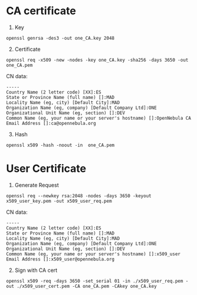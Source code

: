 CA certificate
==============

1. Key
```
openssl genrsa -des3 -out one_CA.key 2048
```

2. Certificate
```
openssl req -x509 -new -nodes -key one_CA.key -sha256 -days 3650 -out one_CA.pem
```

CN data:
```
-----
Country Name (2 letter code) [XX]:ES
State or Province Name (full name) []:MAD
Locality Name (eg, city) [Default City]:MAD
Organization Name (eg, company) [Default Company Ltd]:ONE
Organizational Unit Name (eg, section) []:DEV
Common Name (eg, your name or your server's hostname) []:OpenNebula CA
Email Address []:ca@opennebula.org
```

3. Hash
```
openssl x509 -hash -noout -in  one_CA.pem
```

User Certificate
================

1. Generate Request
```
openssl req --newkey rsa:2048 -nodes -days 3650 -keyout x509_user_key.pem -out x509_user_req.pem
```

CN data:
```
-----
Country Name (2 letter code) [XX]:ES
State or Province Name (full name) []:MAD
Locality Name (eg, city) [Default City]:MAD
Organization Name (eg, company) [Default Company Ltd]:ONE
Organizational Unit Name (eg, section) []:DEV
Common Name (eg, your name or your server's hostname) []:x509_user
Email Address []:x509_user@opennebula.org
```

2. Sign with CA cert
```
openssl x509 -req -days 3650 -set_serial 01 -in ./x509_user_req.pem -out ./x509_user_cert.pem -CA one_CA.pem -CAkey one_CA.key
```
